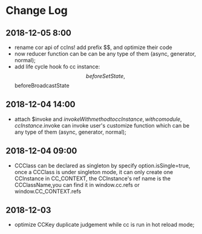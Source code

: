 
# Change Log

## 2018-12-05 8:00
* rename cor api of ccIns! add prefix $$, and optimize their code
* now reducer function can be can be any type of them (async, generator, normal);
* add life cycle hook fo cc instance: $$beforeSetState , $$beforeBroadcastState

## 2018-12-04 14:00
* attach $invoke and $invokeWith method to ccInstance, with co module, ccInstance.$invoke can invoke user's customize function which can be any type of them (async, generator, normal);

## 2018-12-04 09:00
* CCClass can be declared as singleton by specify option.isSingle=true, once a CCClass is under singleton mode, it can only create one CCInstance in CC_CONTEXT, the CCInstance's ref name is the CCClassName,you can find it in window.cc.refs or window.CC_CONTEXT.refs

## 2018-12-03
* optimize CCKey duplicate judgement while cc is run in hot reload mode;